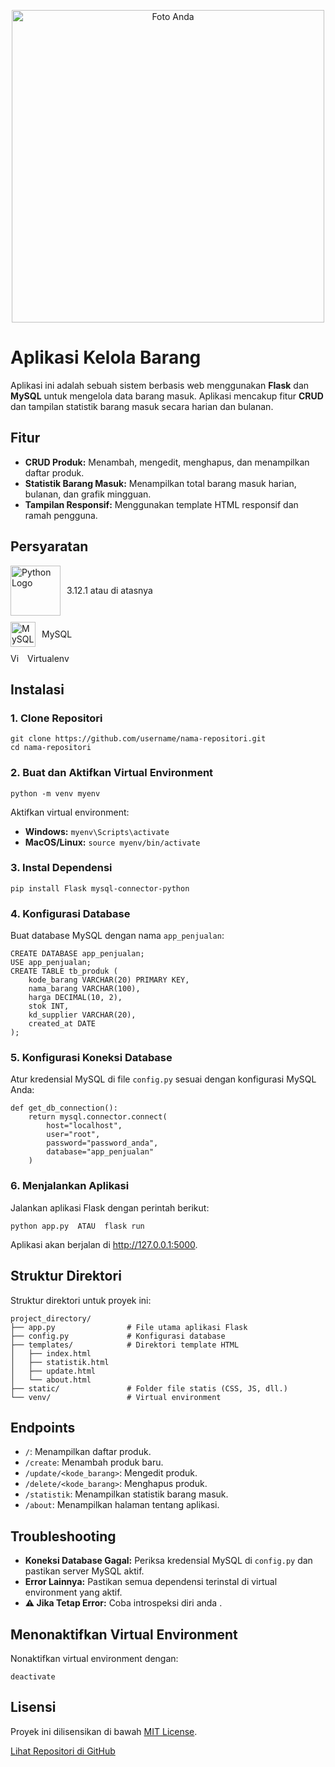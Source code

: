 
<p align="center">
    <img src="https://github.com/user-attachments/assets/54c78825-9680-475f-a2cc-e4c4eaebf8fb" alt="Foto Anda" style="width: 500px; height: auto;">
</p>

<h1>Aplikasi Kelola Barang</h1>

<p>Aplikasi ini adalah sebuah sistem berbasis web menggunakan <strong>Flask</strong> dan <strong>MySQL</strong> untuk mengelola data barang masuk. Aplikasi mencakup fitur <strong>CRUD</strong> dan tampilan statistik barang masuk secara harian dan bulanan.</p>

<h2>Fitur</h2>
<ul>
    <li><strong>CRUD Produk:</strong> Menambah, mengedit, menghapus, dan menampilkan daftar produk.</li>
    <li><strong>Statistik Barang Masuk:</strong> Menampilkan total barang masuk harian, bulanan, dan grafik mingguan.</li>
    <li><strong>Tampilan Responsif:</strong> Menggunakan template HTML responsif dan ramah pengguna.</li>
</ul>

<h2>Persyaratan</h2>
<ul style="list-style-type: none; padding: 0;">
    <li style="display: flex; align-items: center; margin-bottom: 10px;">
        <img src="https://www.python.org/static/img/python-logo@2x.png" alt="Python Logo" style="width: 80px; height: auto; margin-right: 10px;">
        <span style="flex: 1;">3.12.1 atau di atasnya</span>
    </li>
    <li style="display: flex; align-items: center; margin-bottom: 10px;">
        <img src="https://www.mysql.com/common/logos/logo-mysql-170x115.png" alt="MySQL Logo" style="width: 40px; height: auto; margin-right: 10px;">
        <span style="flex: 1;">MySQL</span>
    </li>
    <li style="display: flex; align-items: center; margin-bottom: 10px;">
        <img src="https://th.bing.com/th?id=ODLS.d766d530-29c4-4ac0-baec-2097804c4549&w=32&h=32&qlt=90&pcl=fffffa&o=6&pid=1.2" alt="Virtualenv Logo" style="width: 17px; height: auto; margin-right: 10px;">
        <span style="flex: 1;">Virtualenv</span>
    </li>
</ul>
<h2>Instalasi</h2>

<h3>1. Clone Repositori</h3>
<pre><code>git clone https://github.com/username/nama-repositori.git
cd nama-repositori</code></pre>

<h3>2. Buat dan Aktifkan Virtual Environment</h3>
<pre><code>python -m venv myenv</code></pre>
<p>Aktifkan virtual environment:</p>
<ul>
    <li><strong>Windows:</strong> <code>myenv\Scripts\activate</code></li>
    <li><strong>MacOS/Linux:</strong> <code>source myenv/bin/activate</code></li>
</ul>

<h3>3. Instal Dependensi</h3>
<pre><code>pip install Flask mysql-connector-python</code></pre>

<h3>4. Konfigurasi Database</h3>
<p>Buat database MySQL dengan nama <code>app_penjualan</code>:</p>
<pre><code>CREATE DATABASE app_penjualan;
USE app_penjualan;
CREATE TABLE tb_produk (
    kode_barang VARCHAR(20) PRIMARY KEY,
    nama_barang VARCHAR(100),
    harga DECIMAL(10, 2),
    stok INT,
    kd_supplier VARCHAR(20),
    created_at DATE
);</code></pre>

<h3>5. Konfigurasi Koneksi Database</h3>
<p>Atur kredensial MySQL di file <code>config.py</code> sesuai dengan konfigurasi MySQL Anda:</p>
<pre><code>def get_db_connection():
    return mysql.connector.connect(
        host="localhost",
        user="root",
        password="password_anda",
        database="app_penjualan"
    )</code></pre>

<h3>6. Menjalankan Aplikasi</h3>
<p>Jalankan aplikasi Flask dengan perintah berikut:</p>
<pre><code>python app.py  ATAU  flask run</code></pre>

<p>Aplikasi akan berjalan di <a href="http://127.0.0.1:5000" target="_blank">http://127.0.0.1:5000</a>.</p>

<h2>Struktur Direktori</h2>
<p>Struktur direktori untuk proyek ini:</p>
<pre><code>project_directory/
├── app.py                # File utama aplikasi Flask
├── config.py             # Konfigurasi database
├── templates/            # Direktori template HTML
│   ├── index.html
│   ├── statistik.html
│   ├── update.html
│   └── about.html
├── static/               # Folder file statis (CSS, JS, dll.)
└── venv/                 # Virtual environment</code></pre>

<h2>Endpoints</h2>
<ul>
    <li><code>/</code>: Menampilkan daftar produk.</li>
    <li><code>/create</code>: Menambah produk baru.</li>
    <li><code>/update/&lt;kode_barang&gt;</code>: Mengedit produk.</li>
    <li><code>/delete/&lt;kode_barang&gt;</code>: Menghapus produk.</li>
    <li><code>/statistik</code>: Menampilkan statistik barang masuk.</li>
    <li><code>/about</code>: Menampilkan halaman tentang aplikasi.</li>
</ul>

<h2>Troubleshooting</h2>
<ul>
    <li><strong>Koneksi Database Gagal:</strong> Periksa kredensial MySQL di <code>config.py</code> dan pastikan server MySQL aktif.</li>
    <li><strong>Error Lainnya:</strong> Pastikan semua dependensi terinstal di virtual environment yang aktif.</li>
    <li><strong> ⚠️ Jika Tetap Error:</strong> Coba introspeksi diri anda .</li>
</ul>

<h2>Menonaktifkan Virtual Environment</h2>
<p>Nonaktifkan virtual environment dengan:</p>
<pre><code>deactivate</code></pre>

<h2>Lisensi</h2>
<p>Proyek ini dilisensikan di bawah <a href="LICENSE">MIT License</a>.</p>

<a href="https://github.com/ZidanAlfianMubarok/Pemrograman-Web-Praktikum" class="button">Lihat Repositori di GitHub</a>

</body>
</html>
